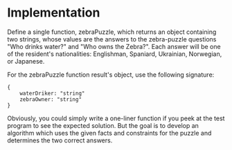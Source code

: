 # Implementation

Define a single function, zebraPuzzle, which returns an object
containing two strings, whose values are the answers to the
zebra-puzzle questions "Who drinks water?" and "Who owns the Zebra?".
Each answer will be one of the resident's nationalities:
Englishman, Spaniard, Ukrainian, Norwegian, or Japanese.

For the zebraPuzzle function result's object, use the following signature:

```
{
	waterDriker: "string"
	zebraOwner: "string"
}
```

Obviously, you could simply write a one-liner function
if you peek at the test program to see the expected solution.
But the goal is to develop an algorithm which uses
the given facts and constraints for the puzzle
and determines the two correct answers.